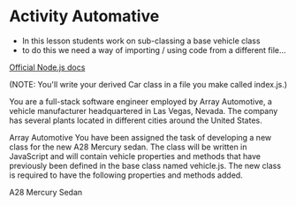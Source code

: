 # Activity Automative

- In this lesson students work on sub-classing a base vehicle class
- to do this we need a way of importing / using code from a different file...

[Official Node.js docs](https://nodejs.org/docs/v0.4.2/api/modules.html#all_Together...)

(NOTE: You'll write your derived Car class in a file you make called index.js.)

You are a full-stack software engineer employed by Array Automotive, a vehicle manufacturer headquartered in Las Vegas, Nevada. The company has several plants located in different cities around the United States.

Array Automotive
You have been assigned the task of developing a new class for the new A28 Mercury sedan. The class will be written in JavaScript and will contain vehicle properties and methods that have previously been defined in the base class named vehicle.js. The new class is required to have the following properties and methods added.

A28 Mercury Sedan